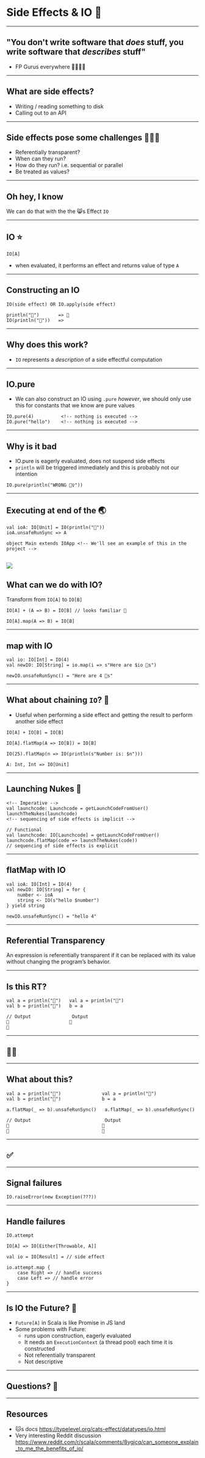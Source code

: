 # Side Effects & IO 🥴

---

## "You don't write software that _does_ stuff, you write software that _describes_ stuff"

- FP Gurus everywhere 👨‍🏫👩‍🏫

---

## What are side effects?

- Writing / reading something to disk
- Calling out to an API

---

## Side effects pose some challenges 🧗🏽‍♀️

- Referentially transparent?
- When can they run?
- How do they run? i.e. sequential or parallel
- Be treated as values?

---

## Oh hey, I know

We can do that with the the 😸s Effect `IO`

---

## IO ⭐️

`IO[A]`

- when evaluated, it performs an effect and returns value of type `A`

---

## Constructing an IO

```
IO(side effect) OR IO.apply(side effect)
```

```
println("🍕")       => 🍕
IO(println("🌮"))   =>
```

---

## Why does this work?

- `IO` represents a _description_ of a side effectful computation

---

## IO.pure

- We can also construct an IO using `.pure` _however_, we should only use this for constants that we know are pure values

```
IO.pure(4)          <!-- nothing is executed -->
IO.pure("hello")    <!-- nothing is executed -->
```

---

## Why is it bad
- IO.pure is eagerly evaluated, does not suspend side effects
- `println` will be triggered immediately and this is probably not our intention

```
IO.pure(println("WRONG 🙅‍♀️"))
```

---

## Executing at end of the 🌏

```
val ioA: IO[Unit] = IO(println("🥨"))
ioA.unsafeRunSync => A
```

```
object Main extends IOApp <!-- We'll see an example of this in the project -->
```

![](io_cake.png)
---

## What can we do with IO?

Transform from `IO[A]` to `IO[B]`

```
IO[A] + (A => B) = IO[B] // looks familiar 🤔
```

```
IO[A].map(A => B) = IO[B]
```

---

## map with IO

```
val io: IO[Int] = IO(4)
val newIO: IO[String] = io.map(i => s"Here are $io 🍎s")

newIO.unsafeRunSync() = "Here are 4 🍎s"
```

---

## What about chaining `IO`? 🔗

- Useful when performing a side effect and getting the result to perform another side effect

```
IO[A] + IO[B] = IO[B]

IO[A].flatMap(A => IO[B]) = IO[B]
```

```
IO(25).flatMap(n => IO(println(s"Number is: $n")))

A: Int, Int => IO[Unit]
```

---

## Launching Nukes 🚀

```
<!-- Imperative -->
val launchcode: Launchcode = getLaunchCodeFromUser()
launchTheNukes(launchcode)
<!-- sequencing of side effects is implicit -->
```

```
// Functional
val launchcode: IO[Launchcode] = getLaunchCodeFromUser()
launchcode.flatMap(code => launchTheNukes(code))
// sequencing of side effects is explicit
```

---

## flatMap with IO

```
val ioA: IO[Int] = IO(4)
val newIO: IO[String] = for {
    number <- ioA
    string <- IO(s"hello $number")
} yield string

newIO.unsafeRunSync() = "hello 4"
```

---

## Referential Transparency

An expression is referentially transparent if it can be replaced with its value without changing the program’s behavior.

---

## Is this RT?

```
val a = println("🥯")   val a = println("🥯")
val b = println("🥯")   b = a
```

```
// Output               Output
🥯                      🥯
🥯
```

---
## 🙅‍♀️
---

## What about this?

```
val a = println("🥯")               val a = println("🥯")
val b = println("🥯")               b = a

a.flatMap(_ => b).unsafeRunSync()   a.flatMap(_ => b).unsafeRunSync()
```

```
// Output                           Output
🥯                                  🥯
🥯                                  🥯
```

---
## ✅
---

## Signal failures

```
IO.raiseError(new Exception(???))
```
---

## Handle failures

```
IO.attempt

IO[A] => IO[Either[Throwable, A]]
```

```
val io = IO[Result] = // side effect

io.attempt.map {
    case Right => // handle success
    case Left => // handle error
}
```

---

## Is IO the Future? 🤖

- `Future[A]` in Scala is like Promise in JS land
- Some problems with Future:
    - runs upon construction, eagerly evaluated
    - It needs an `ExecutionContext` (a thread pool) each time it is constructed
    - Not referentially transparent
    - Not descriptive

---

## Questions? 🧠

---

## Resources
- 🐱s docs https://typelevel.org/cats-effect/datatypes/io.html
- Very interesting Reddit discussion https://www.reddit.com/r/scala/comments/8ygjcq/can_someone_explain_to_me_the_benefits_of_io/
